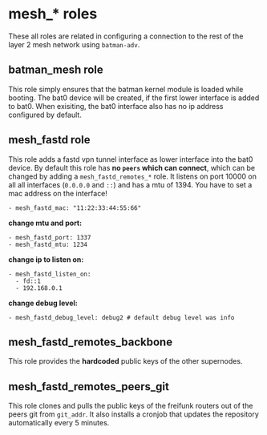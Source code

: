 # mesh_* roles

These all roles are related in configuring a connection to the rest of the
layer 2 mesh network using ```batman-adv```.

## batman_mesh role

This role simply ensures that the batman kernel module is loaded while booting.
The bat0 device will be created, if the first lower interface is added to
bat0. When exisiting, the bat0 interface also has no ip address configured
by default.

## mesh_fastd role

This role adds a fastd vpn tunnel interface as lower interface into the
bat0 device. By default this role has **no ```peers``` which can connect**,
which can be changed by adding a ```mesh_fastd_remotes_*``` role.
It listens on port 10000 on all all interfaces (```0.0.0.0``` and ```::```) and has a mtu of 1394. You
have to set a mac address on the interface!

    - mesh_fastd_mac: "11:22:33:44:55:66"

**change mtu and port:**

    - mesh_fastd_port: 1337
    - mesh_fastd_mtu: 1234

**change ip to listen on:**

    - mesh_fastd_listen_on:
      - fd::1
      - 192.168.0.1

**change debug level:**

    - mesh_fastd_debug_level: debug2 # default debug level was info

## mesh_fastd_remotes_backbone

This role provides the **hardcoded** public keys of the other supernodes.

## mesh_fastd_remotes_peers_git

This role clones and pulls the public keys of the freifunk routers out of
the peers git from ```git_addr```. It also installs a cronjob that
updates the repository automatically every 5 minutes.
